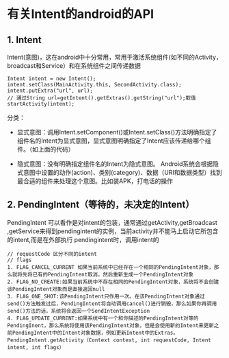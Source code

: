 # 有关Intent的android的API

## 1. Intent

Intent(意图)，这在android中十分常用，常用于激活系统组件(如不同的Activity，broadcast和Service）和在系统组件之间传递数据

```
Intent intent = new Intent();
intent.setClass(MainActivity.this, SecondActivity.class);
intent.putExtra("url", url);
// 通过String url=getIntent().getExtras().getString("url");取值
startActivity(intent);
```
分类：

* 显式意图：调用Intent.setComponent()或Intent.setClass()方法明确指定了组件名的Intent为显式意图，显式意图明确指定了Intent应该传递给哪个组件。（如上面的代码）

* 隐式意图：没有明确指定组件名的Intent为隐式意图。 Android系统会根据隐式意图中设置的动作(action)、类别(category)、数据（URI和数据类型）找到最合适的组件来处理这个意图。比如装APK，打电话的操作

## 2. PendingIntent（等待的，未决定的Intent）

PendingIntent 可以看作是对intent的包装，通常通过getActivity,getBroadcast ,getService来得到pendingintent的实例，当前activity并不能马上启动它所包含的intent,而是在外部执行 pendingintent时，调用intent的

```
// requestCode 区分不同的intent
// flags 
1. FLAG_CANCEL_CURRENT 如果当前系统中已经存在一个相同的PendingIntent对象，那么就将先将已有的PendingIntent取消，然后重新生成一个PendingIntent对象
2. FLAG_NO_CREATE:如果当前系统中不存在相同的PendingIntent对象，系统将不会创建该PendingIntent对象而是直接返回null
3. FLAG_ONE_SHOT:该PendingIntent只作用一次。在该PendingIntent对象通过send()方法触发过后，PendingIntent将自动调用cancel()进行销毁，那么如果你再调用send()方法的话，系统将会返回一个SendIntentException
4. FLAG_UPDATE_CURRENT:如果系统中有一个和你描述的PendingIntent对等的PendingInent，那么系统将使用该PendingIntent对象，但是会使用新的Intent来更新之前PendingIntent中的Intent对象数据，例如更新Intent中的Extras。
PendingIntent.getActivity（Context context, int requestCode, Intent intent, int flags）
```

